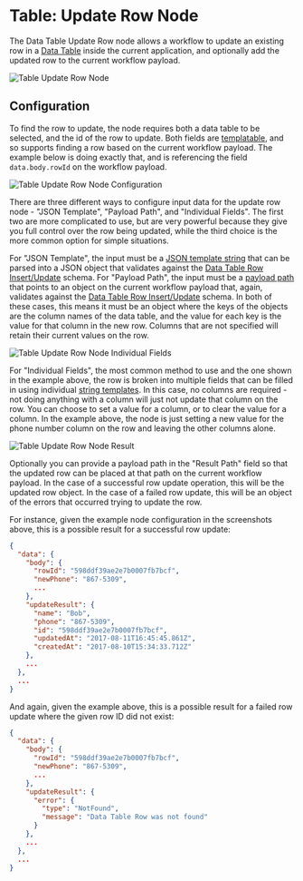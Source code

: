 # Table: Update Row Node

The Data Table Update Row node allows a workflow to update an existing row in a [Data Table](/data-table/overview/) inside the current application, and optionally add the updated row to the current workflow payload.

![Table Update Row Node](/images/workflows/data/table-update-row-node.png "Table Update Row Node")

## Configuration

To find the row to update, the node requires both a data table to be selected, and the id of the row to update. Both fields are [templatable](/workflows/accessing-payload-data/#string-templates), and so supports finding a row based on the current workflow payload. The example below is doing exactly that, and is referencing the field `data.body.rowId` on the workflow payload.

![Table Update Row Node Configuration](/images/workflows/data/table-update-row-node-config.png "Table Update Row Node Configuration")

There are three different ways to configure input data for the update row node - "JSON Template", "Payload Path", and "Individual Fields". The first two are more complicated to use, but are very powerful because they give you full control over the row being updated, while the third choice is the more common option for simple situations.

For "JSON Template", the input must be a [JSON template string](/workflows/accessing-payload-data/#json-templates) that can be parsed into a JSON object that validates against the [Data Table Row Insert/Update](/rest-api/schemas/#data-table-row-insertupdate) schema. For "Payload Path", the input must be a [payload path](/workflows/accessing-payload-data/#payload-paths) that points to an object on the current workflow payload that, again, validates against the [Data Table Row Insert/Update](/rest-api/schemas/#data-table-row-insertupdate) schema. In both of these cases, this means it must be an object where the keys of the objects are the column names of the data table, and the value for each key is the value for that column in the new row. Columns that are not specified will retain their current values on the row.

![Table Update Row Node Individual Fields](/images/workflows/data/table-update-row-node-individual-fields.png "Table Update Row Node Individual Fields")

For "Individual Fields", the most common method to use and the one shown in the example above, the row is broken into multiple fields that can be filled in using individual [string templates](/workflows/accessing-payload-data/#string-templates). In this case, no columns are required - not doing anything with a column will just not update that column on the row. You can choose to set a value for a column, or to clear the value for a column. In the example above, the node is just setting a new value for the phone number column on the row and leaving the other columns alone.

![Table Update Row Node Result](/images/workflows/data/table-update-row-node-result.png "Table Update Row Node Result")

Optionally you can provide a payload path in the "Result Path" field so that the updated row can be placed at that path on the current workflow payload. In the case of a successful row update operation, this will be the updated row object. In the case of a failed row update, this will be an object of the errors that occurred trying to update the row.

For instance, given the example node configuration in the screenshots above, this is a possible result for a successful row update:


```json
{
  "data": {
    "body": {
      "rowId": "598ddf39ae2e7b0007fb7bcf",
      "newPhone": "867-5309",
      ...
    },
    "updateResult": {
      "name": "Bob",
      "phone": "867-5309",
      "id": "598ddf39ae2e7b0007fb7bcf",
      "updatedAt": "2017-08-11T16:45:45.861Z",
      "createdAt": "2017-08-10T15:34:33.712Z"
    },
    ...
  },
  ...
}
```

And again, given the example above, this is a possible result for a failed row update where the given row ID did not exist:

```json
{
  "data": {
    "body": {
      "rowId": "598ddf39ae2e7b0007fb7bcf",
      "newPhone": "867-5309",
      ...
    },
    "updateResult": {
      "error": {
        "type": "NotFound",
        "message": "Data Table Row was not found"
      }
    },
    ...
  },
  ...
}
```